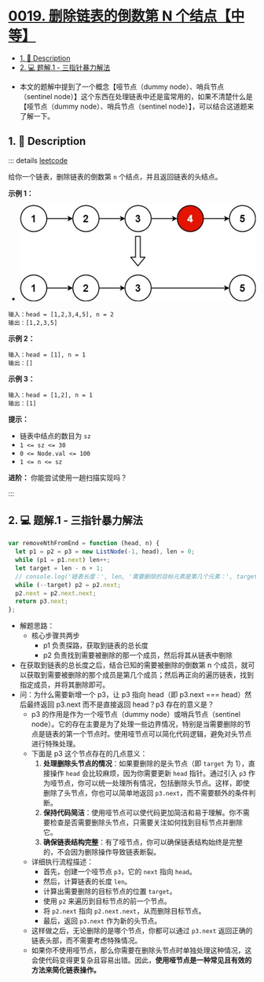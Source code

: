 # [0019. 删除链表的倒数第 N 个结点【中等】](https://github.com/Tdahuyou/leetcode/tree/main/0019.%20%E5%88%A0%E9%99%A4%E9%93%BE%E8%A1%A8%E7%9A%84%E5%80%92%E6%95%B0%E7%AC%AC%20N%20%E4%B8%AA%E7%BB%93%E7%82%B9%E3%80%90%E4%B8%AD%E7%AD%89%E3%80%91)

<!-- region:toc -->
- [1. 📝 Description](#1--description)
- [2. 💻 题解.1 - 三指针暴力解法](#2--题解1---三指针暴力解法)
<!-- endregion:toc -->
- 本文的题解中提到了一个概念【哑节点（dummy node）、哨兵节点（sentinel node）】这个东西在处理链表中还是蛮常用的，如果不清楚什么是【哑节点（dummy node）、哨兵节点（sentinel node）】，可以结合这道题来了解一下。

## 1. 📝 Description

::: details [leetcode](https://leetcode.cn/problems/remove-nth-node-from-end-of-list/description/)

给你一个链表，删除链表的倒数第 `n` 个结点，并且返回链表的头结点。

**示例 1：**

- ![](assets/2024-10-26-21-07-31.png)

```
输入：head = [1,2,3,4,5], n = 2
输出：[1,2,3,5]
```

**示例 2：**

```
输入：head = [1], n = 1
输出：[]
```

**示例 3：**

```
输入：head = [1,2], n = 1
输出：[1]
```

**提示：**

- 链表中结点的数目为 `sz`
- `1 <= sz <= 30`
- `0 <= Node.val <= 100`
- `1 <= n <= sz`

**进阶：** 你能尝试使用一趟扫描实现吗？

:::

## 2. 💻 题解.1 - 三指针暴力解法

```javascript
var removeNthFromEnd = function (head, n) {
  let p1 = p2 = p3 = new ListNode(-1, head), len = 0;
  while (p1 = p1.next) len++;
  let target = len - n + 1;
  // console.log('链表长度：', len, '需要删除的目标元素是第几个元素：', target);
  while (--target) p2 = p2.next;
  p2.next = p2.next.next;
  return p3.next;
};
```

- 解题思路：
  - 核心步骤共两步
    - p1 负责探路，获取到链表的总长度
    - p2 负责找到需要被删除的那一个成员，然后将其从链表中剔除
- 在获取到链表的总长度之后，结合已知的需要被删除的倒数第 n 个成员，就可以获取到需要被删除的那个成员是第几个成员；然后再正向的遍历链表，找到指定成员，并将其删除即可。
- 问：为什么需要新增一个 p3，让 p3 指向 head（即 p3.next === head）然后最终返回 p3.next 而不是直接返回 head？p3 存在的意义是？
  - p3 的作用是作为一个哑节点（dummy node）或哨兵节点（sentinel node）。它的存在主要是为了处理一些边界情况，特别是当需要删除的节点是链表的第一个节点时。使用哑节点可以简化代码逻辑，避免对头节点进行特殊处理。
  - 下面是 p3 这个节点存在的几点意义：
    1. **处理删除头节点的情况**：如果要删除的是头节点（即 `target` 为 1），直接操作 `head` 会比较麻烦，因为你需要更新 `head` 指针。通过引入 `p3` 作为哑节点，你可以统一处理所有情况，包括删除头节点。这样，即使删除了头节点，你也可以简单地返回 `p3.next`，而不需要额外的条件判断。
    2. **保持代码简洁**：使用哑节点可以使代码更加简洁和易于理解。你不需要检查是否需要删除头节点，只需要关注如何找到目标节点并删除它。
    3. **确保链表结构完整**：有了哑节点，你可以确保链表结构始终是完整的，不会因为删除操作导致链表断裂。
  - 详细执行流程描述：
    - 首先，创建一个哑节点 `p3`，它的 `next` 指向 `head`。
    - 然后，计算链表的长度 `len`。
    - 计算出需要删除的目标节点的位置 `target`。
    - 使用 `p2` 来遍历到目标节点的前一个节点。
    - 将 `p2.next` 指向 `p2.next.next`，从而删除目标节点。
    - 最后，返回 `p3.next` 作为新的头节点。
  - 这样做之后，无论删除的是哪个节点，你都可以通过 `p3.next` 返回正确的链表头部，而不需要考虑特殊情况。
  - 如果你不使用哑节点，那么你需要在删除头节点时单独处理这种情况，这会使代码变得更复杂且容易出错。因此，**使用哑节点是一种常见且有效的方法来简化链表操作。**











